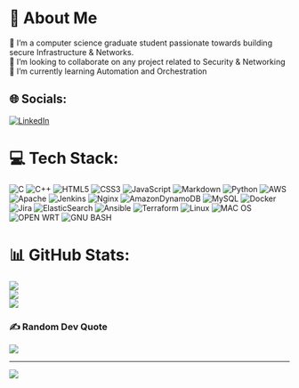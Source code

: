# 💫 About Me

🔭 I’m a computer science graduate student passionate towards building secure Infrastructure & Networks. <br>👯 I’m looking to collaborate on any project related to Security & Networking<br>🌱 I’m currently learning Automation and Orchestration<br> 

## 🌐 Socials:
[![LinkedIn](https://img.shields.io/badge/LinkedIn-%230077B5.svg?logo=linkedin&logoColor=white)](https://linkedin.com/in/manojyeddanapudi) 

# 💻 Tech Stack:
![C](https://img.shields.io/badge/c-%2300599C.svg?style=for-the-badge&logo=c&logoColor=white) ![C++](https://img.shields.io/badge/c++-%2300599C.svg?style=for-the-badge&logo=c%2B%2B&logoColor=white) ![HTML5](https://img.shields.io/badge/html5-%23E34F26.svg?style=for-the-badge&logo=html5&logoColor=white) ![CSS3](https://img.shields.io/badge/css3-%231572B6.svg?style=for-the-badge&logo=css3&logoColor=white) ![JavaScript](https://img.shields.io/badge/javascript-%23323330.svg?style=for-the-badge&logo=javascript&logoColor=%23F7DF1E) ![Markdown](https://img.shields.io/badge/markdown-%23000000.svg?style=for-the-badge&logo=markdown&logoColor=white) ![Python](https://img.shields.io/badge/python-3670A0?style=for-the-badge&logo=python&logoColor=ffdd54) ![AWS](https://img.shields.io/badge/AWS-%23FF9900.svg?style=for-the-badge&logo=amazon-aws&logoColor=white) ![Apache](https://img.shields.io/badge/apache-%23D42029.svg?style=for-the-badge&logo=apache&logoColor=white) ![Jenkins](https://img.shields.io/badge/jenkins-%232C5263.svg?style=for-the-badge&logo=jenkins&logoColor=white) ![Nginx](https://img.shields.io/badge/nginx-%23009639.svg?style=for-the-badge&logo=nginx&logoColor=white) ![AmazonDynamoDB](https://img.shields.io/badge/Amazon%20DynamoDB-4053D6?style=for-the-badge&logo=Amazon%20DynamoDB&logoColor=white) ![MySQL](https://img.shields.io/badge/mysql-%2300f.svg?style=for-the-badge&logo=mysql&logoColor=white) ![Docker](https://img.shields.io/badge/docker-%230db7ed.svg?style=for-the-badge&logo=docker&logoColor=white) ![Jira](https://img.shields.io/badge/jira-%230A0FFF.svg?style=for-the-badge&logo=jira&logoColor=white) ![ElasticSearch](https://img.shields.io/badge/-ElasticSearch-005571?style=for-the-badge&logo=elasticsearch) ![Ansible](https://img.shields.io/badge/ansible-%231A1918.svg?style=for-the-badge&logo=ansible&logoColor=white) ![Terraform](https://img.shields.io/badge/terraform-%235835CC.svg?style=for-the-badge&logo=terraform&logoColor=white)  ![Linux](https://img.shields.io/badge/Linux-FCC624?style=for-the-badge&logo=linux&logoColor=black)  ![MAC OS](https://img.shields.io/badge/mac%20os-000000?style=for-the-badge&logo=apple&logoColor=white)  ![OPEN WRT](https://img.shields.io/badge/OpenWrt-00B5E2?style=for-the-badge&logo=OpenWrt&logoColor=white) ![GNU BASH]( https://img.shields.io/badge/GNU%20Bash-4EAA25?style=for-the-badge&logo=GNU%20Bash&logoColor=white) 
# 📊 GitHub Stats:
![](https://github-readme-stats.vercel.app/api?username=07Manoj&theme=blue-green&hide_border=false&include_all_commits=true&count_private=true)<br/>
![](https://github-readme-streak-stats.herokuapp.com/?user=07Manoj&theme=blue-green&hide_border=false)<br/>
![](https://github-readme-stats.vercel.app/api/top-langs/?username=07Manoj&theme=blue-green&hide_border=false&include_all_commits=true&count_private=true&layout=compact)

### ✍️ Random Dev Quote
![](https://quotes-github-readme.vercel.app/api?type=vetical&theme=radical)

---
[![](https://visitcount.itsvg.in/api?id=07Manoj&icon=0&color=8)](https://visitcount.itsvg.in)

<!-- Proudly created with GPRM ( https://gprm.itsvg.in ) -->